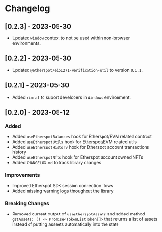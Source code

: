 # Changelog

## [0.2.3] - 2023-05-30
- Updated `window` context to not be used within non-browser environments.

## [0.2.2] - 2023-05-30
- Updated  `@etherspot/eip1271-verification-util` to version `0.1.1`.

## [0.2.1] - 2023-05-30
- Added `rimraf` to suport developers in `Windows` environment.

## [0.2.0] - 2023-05-12

### Added
- Added `useEtherspotBalances` hook for Etherspot/EVM related contract
- Added `useEtherspotUtils` hook for Etherspot/EVM related utils
- Added `useEtherspotHistory` hook for Etherspot account transactions history
- Added `useEtherspotNfts` hook for Etherspot account owned NFTs
- Added `CHANGELOG.md` to track library changes

### Improvements
- Improved Etherspot SDK session connection flows
- Added missing warning logs throughout the library

### Breaking Changes
- Removed current output of `useEtherspotAssets` and added method `getAssets: () => Promise<TokenListToken[]>` that returns a list of assets instead of putting asseets automatically into the state
